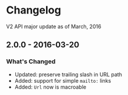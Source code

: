 # Changelog

V2 API major update as of March, 2016

## 2.0.0 - 2016-03-20

### What's Changed

- Updated: preserve trailing slash in URL path
- Added: support for simple `mailto:` links
- Added: `Url` now is macroable
